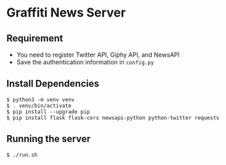 # Graffiti News Server

## Requirement

* You need to register Twitter API, Giphy API, and NewsAPI
* Save the authentication information in `config.py`

## Install Dependencies
```
$ python3 -m venv venv
$ . venv/bin/activate
$ pip install --upgrade pip
$ pip install flask flask-cors newsapi-python python-twitter requests
```

## Running the server
```
$ ./run.sh
```
